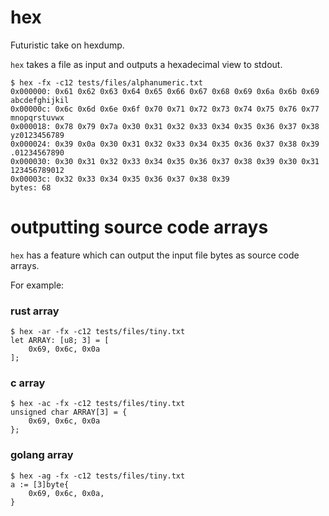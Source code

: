 # hex
Futuristic take on hexdump.

`hex` takes a file as input and outputs a hexadecimal view to stdout.

```
$ hex -fx -c12 tests/files/alphanumeric.txt
0x000000: 0x61 0x62 0x63 0x64 0x65 0x66 0x67 0x68 0x69 0x6a 0x6b 0x69 abcdefghijkil
0x00000c: 0x6c 0x6d 0x6e 0x6f 0x70 0x71 0x72 0x73 0x74 0x75 0x76 0x77 mnopqrstuvwx
0x000018: 0x78 0x79 0x7a 0x30 0x31 0x32 0x33 0x34 0x35 0x36 0x37 0x38 yz0123456789
0x000024: 0x39 0x0a 0x30 0x31 0x32 0x33 0x34 0x35 0x36 0x37 0x38 0x39 .01234567890
0x000030: 0x30 0x31 0x32 0x33 0x34 0x35 0x36 0x37 0x38 0x39 0x30 0x31 123456789012
0x00003c: 0x32 0x33 0x34 0x35 0x36 0x37 0x38 0x39
bytes: 68
```

# outputting source code arrays

`hex` has a feature which can output the input file bytes as source code arrays. 

For example:

### rust array
```
$ hex -ar -fx -c12 tests/files/tiny.txt
let ARRAY: [u8; 3] = [
    0x69, 0x6c, 0x0a
];
```

### c array
```
$ hex -ac -fx -c12 tests/files/tiny.txt
unsigned char ARRAY[3] = {
    0x69, 0x6c, 0x0a
};
```

### golang array
```
$ hex -ag -fx -c12 tests/files/tiny.txt
a := [3]byte{
    0x69, 0x6c, 0x0a,
}
```